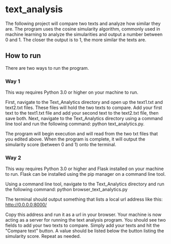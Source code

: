 # text_analysis

The following project will compare two texts and analyze how similar they are. The program uses the cosine simularity algorithm, commonly used in machine learning to analyze the simularities and output a number between 0 and 1. The closer the output is to 1, the more similar the texts are. 

## How to run

There are two ways to run the program. 

### Way 1

This way requires Python 3.0 or higher on your machine to run. 

First, navigate to the Text_Analytics directory and open up the text1.txt and text2.txt files. These files will hold the two texts to compare. Add your first text to the text1.txt file and add your second text to the text2.txt file, then save both. Next, navigate to the Text_Analytics directory using a command line tool and run the following command: python text_analytics.py. 

The program will begin execution and will read from the two txt files that you edited above. When the program is complete, it will output the simularity score (between 0 and 1) onto the terminal. 


### Way 2

This way requires Python 3.0 or higher and Flask installed on your machine to run. Flask can be installed using the pip manager on a command line tool. 

Using a command line tool, navigate to the Text_Analytics directory and run the following command: python browser_text_analytics.py

The terminal should output something that lists a local url address like this: http://0.0.0.0:8000/

Copy this address and run it as a url in your browser. Your machine is now acting as a server for running the text analysis program. You should see two fields to add your two texts to compare. Simply add your texts and hit the "Compare text" button. A value should be listed below the button listing the simularity score. Repeat as needed. 

